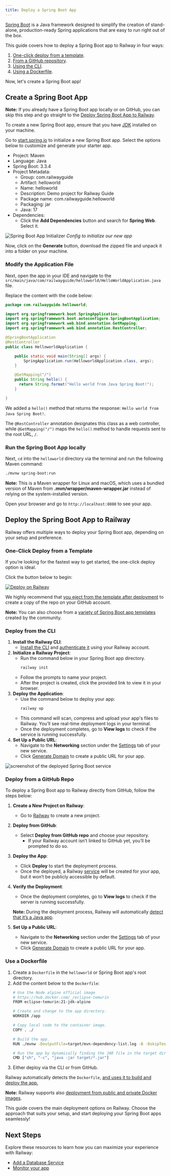 ```yaml
---
title: Deploy a Spring Boot App
---
```


[Spring Boot](https://spring.io/projects/spring-boot) is a Java framework designed to simplify the creation of stand-alone, production-ready Spring applications that are easy to run right out of the box.

This guide covers how to deploy a Spring Boot app to Railway in four ways:

1. [One-click deploy from a template](#one-click-deploy-from-a-template).
2. [From a GitHub repository](#deploy-from-a-github-repo).
3. [Using the CLI](#deploy-from-the-cli).
4. [Using a Dockerfile](#use-a-dockerfile).

Now, let's create a Spring Boot app!

## Create a Spring Boot App

**Note:** If you already have a Spring Boot app locally or on GitHub, you can skip this step and go straight to the [Deploy Spring Boot App to Railway](#deploy-the-spring-boot-app-to-railway).

To create a new Spring Boot app, ensure that you have [JDK](https://www.oracle.com/java/technologies/downloads/) installed on your machine.

Go to [start.spring.io](https://start.spring.io) to initialize a new Spring Boot app. Select the options below to customize and generate your starter app.

- Project: Maven
- Language: Java
- Spring Boot: 3.3.4
- Project Metadata:
    - Group: com.railwayguide
    - Artifact: helloworld
    - Name: helloworld
    - Description: Demo project for Railway Guide
    - Package name: com.railwayguide.helloworld
    - Packaging: jar
    - Java: 17
- Dependencies: 
    - Click the **Add Dependencies** button and search for **Spring Web**. Select it.

![Spring Boot App Initializer](https://res.cloudinary.com/railway/image/upload/v1729619101/springboot_app_on_railway.png)
_Config to initialize our new app_

Now, click on the **Generate** button, download the zipped file and unpack it into a folder on your machine. 

### Modify the Application File

Next, open the app in your IDE and navigate to the `src/main/java/com/railwayguide/helloworld/HelloWorldApplication.java` file.

Replace the content with the code below:

```java
package com.railwayguide.helloworld;

import org.springframework.boot.SpringApplication;
import org.springframework.boot.autoconfigure.SpringBootApplication;
import org.springframework.web.bind.annotation.GetMapping;
import org.springframework.web.bind.annotation.RestController;

@SpringBootApplication
@RestController
public class HelloworldApplication {

	public static void main(String[] args) {
		SpringApplication.run(HelloworldApplication.class, args);
	}

	@GetMapping("/")
    public String hello() {
      return String.format("Hello world from Java Spring Boot!");
    }

}
```

We added a `hello()` method that returns the response: `Hello world from Java Spring Boot!`.

The `@RestController` annotation designates this class as a web controller, while `@GetMapping("/")` maps the `hello()` method to handle requests sent to the root URL, `/`.

### Run the Spring Boot App locally

Next, `cd` into the `helloworld` directory via the terminal and run the following Maven command:

```bash
./mvnw spring-boot:run
```

**Note:** This is a Maven wrapper for Linux and macOS, which uses a bundled version of Maven from **.mvn/wrapper/maven-wrapper.jar** instead of relying on the system-installed version.

Open your browser and go to `http://localhost:8080` to see your app.

## Deploy the Spring Boot App to Railway

Railway offers multiple ways to deploy your Spring Boot app, depending on your setup and preference. 

### One-Click Deploy from a Template

If you’re looking for the fastest way to get started, the one-click deploy option is ideal. 

Click the button below to begin:

[![Deploy on Railway](https://railway.app/button.svg)](https://railway.app/new/template/JvYvDw)

We highly recommend that [you eject from the template after deployment](/guides/deploy#eject-from-template-repository) to create a copy of the repo on your GitHub account.

**Note:** You can also choose from a <a href="https://railway.app/templates?q=spring boot" target="_blank">variety of Spring Boot app templates</a> created by the community.

### Deploy from the CLI

1. **Install the Railway CLI**:
    - <a href="/guides/cli#installing-the-cli" target="_blank">Install the CLI</a> and <a href="/guides/cli#authenticating-with-the-cli" target="_blank">authenticate it</a> using your Railway account.
2. **Initialize a Railway Project**:
    - Run the command below in your Spring Boot app directory. 
        ```bash
        railway init
        ```
    - Follow the prompts to name your project.
    - After the project is created, click the provided link to view it in your browser.
3. **Deploy the Application**:
    - Use the command below to deploy your app:
        ```bash
        railway up
        ```
    - This command will scan, compress and upload your app's files to Railway. You’ll see real-time deployment logs in your terminal.
    - Once the deployment completes, go to **View logs** to check if the service is running successfully.
5. **Set Up a Public URL**:
    - Navigate to the **Networking** section under the [Settings](/overview/the-basics#service-settings) tab of your new service.
    - Click [Generate Domain](/guides/public-networking#railway-provided-domain) to create a public URL for your app.

<Image src="https://res.cloudinary.com/railway/image/upload/f_auto,q_auto/v1729621960/springboot_service_on_railway.png"
alt="screenshot of the deployed Spring Boot service"
layout="responsive"
width={2172} height={1590} quality={100} />

### Deploy from a GitHub Repo

To deploy a Spring Boot app to Railway directly from GitHub, follow the steps below:

1. **Create a New Project on Railway**:
    - Go to <a href="https://railway.app/new" target="_blank">Railway</a> to create a new project.
2. **Deploy from GitHub**: 
    - Select **Deploy from GitHub repo** and choose your repository.
        - If your Railway account isn’t linked to GitHub yet, you’ll be prompted to do so.
3. **Deploy the App**: 
    - Click **Deploy** to start the deployment process.
    - Once the deployed, a Railway [service](/guides/services) will be created for your app, but it won’t be publicly accessible by default.
4. **Verify the Deployment**:
    - Once the deployment completes, go to **View logs** to check if the server is running successfully.

    **Note:** During the deployment process, Railway will automatically [detect that it’s a Java app](https://nixpacks.com/docs/providers/java).
5. **Set Up a Public URL**:
    - Navigate to the **Networking** section under the [Settings](/overview/the-basics#service-settings) tab of your new service.
    - Click [Generate Domain](/guides/public-networking#railway-provided-domain) to create a public URL for your app.

### Use a Dockerfile

1. Create a `Dockerfile` in the `helloworld` or Spring Boot app's root directory.
2. Add the content below to the `Dockerfile`:
    ```bash
    # Use the Node alpine official image
    # https://hub.docker.com/_/eclipse-temurin
    FROM eclipse-temurin:21-jdk-alpine

    # Create and change to the app directory.
    WORKDIR /app

    # Copy local code to the container image.
    COPY . ./

    # Build the app.
    RUN ./mvnw -DoutputFile=target/mvn-dependency-list.log -B -DskipTests clean dependency:list install

    # Run the app by dynamically finding the JAR file in the target directory
    CMD ["sh", "-c", "java -jar target/*.jar"]
    ```
4. Either deploy via the CLI or from GitHub.

Railway automatically detects the `Dockerfile`, [and uses it to build and deploy the app.](/guides/dockerfiles)

**Note:** Railway supports also <a href="/guides/services#deploying-a-public-docker-image" target="_blank">deployment from public and private Docker images</a>.

This guide covers the main deployment options on Railway. Choose the approach that suits your setup, and start deploying your Spring Boot apps seamlessly!

## Next Steps

Explore these resources to learn how you can maximize your experience with Railway:

- [Add a Database Service](/guides/build-a-database-service)
- [Monitor your app](/guides/monitoring)